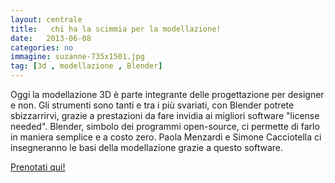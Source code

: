```yaml
---
layout: centrale
title:   chi ha la scimmia per la modellazione!
date:   2013-06-08
categories: no
immagine: suzanne-735x1501.jpg
tag: [3d , modellazione , Blender]
---
```

Oggi la modellazione 3D è parte integrante delle progettazione per designer e non.
Gli strumenti sono tanti e tra i più svariati, con Blender potrete sbizzarrirvi, grazie a prestazioni da fare invidia ai migliori software "license needed".
Blender, simbolo dei programmi open-source, ci permette di farlo in maniera semplice e a costo zero.
Paola Menzardi e Simone Cacciotella ci insegneranno le basi della modellazione grazie a questo software.

[Prenotati qui!](http://11giugnoblender.eventbrite.it/)
